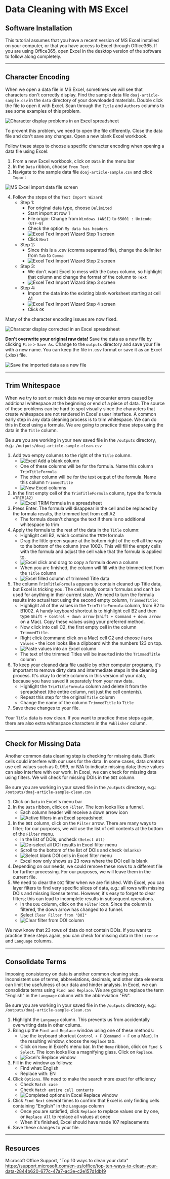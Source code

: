 # Data Cleaning with MS Excel

## Software Installation

This tutorial assumes that you have a recent version of MS Excel installed on your computer, or that you have access to Excel through Office365. If you are using Office365, open Excel in the desktop version of the software to follow along completely.

---

## Character Encoding

When we open a data file in MS Excel, sometimes we will see that characters don't correctly display. Find the sample data file `doaj-article-sample.csv` in the `data` directory of your downloaded materials. Double click the file to open it with Excel. Scan through the `Title` and `Authors` columns to see some examples of this problem.

![Character display problems in an Excel spreadsheet](/img/excel/encoding-errors.PNG "Example encoding errors")

To prevent this problem, we need to open the file differently. Close the data file and don't save any changes. Open a new blank Excel workbook.

Follow these steps to choose a specific character encoding when opening a data file using Excel:
1. From a new Excel workbook, click on `Data` in the menu bar
2. In the `Data` ribbon, choose `From Text`
3. Navigate to the sample data file `doaj-article-sample.csv` and click `Import`

![MS Excel import data file screen](/img/excel/choose-file.PNG "Import a file into Excel")

4. Follow the steps of the `Text Import Wizard`:
   - Step 1:
     - For original data type, choose `Delimited`
	 - Start import at row 1
	 - File origin: Change from `Windows (ANSI)` to `65001 : Unicode (UTF-8)`
	 - Check the option `My data has headers`
	 - ![Excel Text Import Wizard Step 1 screen](/img/excel/text-import-1.PNG "Import data step 1")
	 - Click `Next`
   - Step 2:
     - Since this is a .csv (comma separated file), change the delimiter from `Tab` to `Comma`
	 - ![Excel Text Import Wizard Step 2 screen](/img/excel/text-import-2.PNG "Import data step 2")
   - Step 3:
     - We don't want Excel to mess with the `Dates` column, so highlight that column and change the format of the column to `Text`
	 - ![Excel Text Import Wizard Step 3 screen](/img/excel/text-import-3-date-text.PNG "Import data step 3")
   - Step 4:
     - Import the data into the existing blank worksheet starting at cell A1
	 - ![Excel Text Import Wizard Step 4 screen](/img/excel/text-import-4.PNG "Import data step 4")
	 - Click `OK`

Many of the character encoding issues are now fixed.

![Character display corrected in an Excel spreadsheet](/img/excel/encoding-fixed.PNG "Example encoding repairs")

**Don't overwrite your original raw data!** Save the data as a new file by clicking `File` > `Save As`. Change to the `outputs` directory and save your file with a new name. You can keep the file in .csv format or save it as an Excel (.xlsx) file.

![Save the imported data as a new file](/img/excel/save-new-file.PNG "Save imported data to a new file")

---

## Trim Whitespace

When we try to sort or match data we may encounter errors caused by additional whitespace at the beginning or end of a piece of data. The source of these problems can be hard to spot visually since the characters that create whitespace are not rendered in Excel's user interface. A common early step in any data cleaning process is to trim whitespace. We can do this in Excel using a formula. We are going to practice these steps using the data in the `Title` column.

Be sure you are working in your new saved file in the `/outputs` directory, e.g.: `/outputs/doaj-article-sample-clean.csv`

1. Add two empty columns to the right of the `Title` column.
   - ![Excel Add a blank column](/img/excel/add-column.png "Add a new column in Excel")
   - One of these columns will be for the formula. Name this column `TrimTitleFormula`
   - The other column will be for the text output of the formula. Name this column `TrimmedTitle`
   - ![New Excel columns](/img/excel/new-columns.PNG "Two new Excel columns")
2. In the first empty cell of the `TrimTitleFormula` column, type the formula `=TRIM(A2)`
   - ![Excel TRIM formula in a spreadsheet](/img/excel/trim-formula.PNG "Enter the TRIM formula in cell B2")
3. Press Enter. The formula will disappear in the cell and be replaced by the formula results, the trimmed text from cell A2
   - The formula doesn't change the text if there is no additional whitespace to trim
4. Apply the formula to the rest of the data in the `Title` column:
   - Highlight cell B2, which contains the `TRIM` formula 
   - Drag the little green square at the bottom right of the cell all the way to the bottom of the column (row 1002). This will fill the empty cells with the formula and adjust the cell value that the formula is applied to.
   - ![Excel click and drag to copy a formula down a column](/img/excel/drag-trim.png "Drag down cell B2 to copy the formula")
   - When you are finished, the column will fill with the trimmed text from the `Title` column
   - ![Excel filled column of trimmed Title data](/img/excel/filled-title.PNG "Formula applied to all Title cells")
5. The column `TrimTitleFormula` appears to contain cleaned up Title data, but Excel is tricking you. The cells really contain formulas and can't be used for anything in their current state. We need to turn the formula results into actual text using the second empty column, `TrimmedTitle`:
   - Highlight all of the values in the `TrimTitleFormula` column, from B2 to B1002. A handy keyboard shortcut is to highlight cell B2 and then type `Shift + Control + down arrow` (`Shift + Command + down arrow` on a Mac). Copy these values using your preferred method.
   - Now click into cell C2, the first empty cell in the column `TrimmedTitle`.
   - Right click (command click on a Mac) cell C2 and choose `Paste Values` - the icon looks like a clipboard with the numbers 123 on top.
   - ![Paste values into an Excel column](/img/excel/paste-values.png "Paste values into an Excel column")
   - The text of the trimmed Titles will be inserted into the `TrimmedTitle` column
6. To keep your cleaned data file usable by other computer programs, it's important to remove dirty data and intermediate steps in the cleaning process. It's okay to delete columns in this version of your data, because you have saved it separately from your raw data.
   - Highlight the `TrimTitleFormula` column and delete it from the spreadsheet (the entire column, not just the cell contents).
   - Repeat this step for the original `Title` column
   - Change the name of the column `TrimmedTitle` to `Title`
7. Save these changes to your file.
   
Your `Title` data is now clean. If you want to practice these steps again, there are also extra whitespace characters in the `Publisher` column.

---

## Check for Missing Data

Another common data cleaning step is checking for missing data. Blank cells could interfere with our uses for the data. In some cases, data creators use cell values such as 0, 999, or N/A to indicate missing data; these values can also interfere with our work. In Excel, we can check for missing data using filters. We will check for missing DOIs in the `DOI` column.

Be sure you are working in your saved file in the `/outputs` directory, e.g.: `/outputs/doaj-article-sample-clean.csv`

1. Click on `Data` in Excel's menu bar
2. In the `Data` ribbon, click on `Filter`. The icon looks like a funnel.
   - Each column header will receive a down arrow icon
   - ![Active filters in an Excel spreadsheet](/img/excel/filter.png "Activate filters for an Excel spreadsheet")
3. In the `DOI` column, click on the `Filter` arrow. There are many ways to filter; for our purposes, we will use the list of cell contents at the bottom of the `Filter` menu.
   - In the list of DOIs, uncheck `(Select All)`
   - ![De-select all DOI results in Excel filter menu](/img/excel/filter-doi-1.png "Uncheck (Select All)")
   - Scroll to the bottom of the list of DOIs and check `(Blanks)`
   - ![Select blank DOI cells in Excel filter menu](/img/excel/filter-doi-2.png "Check (Blanks)")
   - Excel now only shows us 23 rows where the DOI cell is blank 
4. Depending on our needs, we could remove these rows to a different file for further processing. For our purposes, we will leave them in the current file.
5. We need to clear the `DOI` filter when we are finished. With Excel, you can layer filters to find very specific slices of data, e.g.: all rows with missing DOIs and missing license terms. However, it's easy to forget to clear filters; this can lead to incomplete results in subsequent operations.
   - In the `DOI` column, click on the `Filter` icon. Since the column is filtered, the down arrow has changed to a funnel.
   - Select `Clear Filter from "DOI"`
   - ![Clear filter from DOI column](/img/excel/clear-filter.png "Select Clear Filter from DOI")
   
We now know that 23 rows of data do not contain DOIs. If you want to practice these steps again, you can check for missing data in the `License` and `Language` columns.

---

## Consolidate Terms

Imposing consistency on data is another common cleaning step. Inconsistent use of terms, abbreviations, decimals, and other data elements can limit the usefulness of our data and hinder analysis. In Excel, we can consolidate terms using `Find and Replace`. We are going to replace the term "English" in the `Language` column with the abbreviation "EN".

Be sure you are working in your saved file in the `/outputs` directory, e.g.: `/outputs/doaj-article-sample-clean.csv`

1. Highlight the `Language` column. This prevents us from accidentally overwriting data in other colums.
2. Bring up the `Find and Replace` window using one of these methods:
   - Use the keyboard shortcut `Control + F` (`Command + F` on a Mac). In the resulting window, choose the `Replace` tab.
   - Click on `Home` in Excel's menu bar. In the `Home` ribbon, click on `Find & Select`. The icon looks like a magnifying glass. Click on `Replace`.
   - ![Excel's Replace window](/img/excel/replace.png "Replace window")
3. Fill in the window as follows:
   - Find what: English
   - Replace with: EN
4. Click `Options`. We need to make the search more exact for efficiency
   - Check `Match case`
   - Check `Match entire cell contents`
   - ![Completed options in Excel Replace window](/img/excel/replace-options.png "Complete options for data matching")
5. Click `Find Next` several times to confirm that Excel is only finding cells containing "English" in the `Language` column
   - Once you are satisfied, click `Replace` to replace values one by one, or `Replace All` to replace all values at once
   - When it's finished, Excel should have made 107 replacements
6. Save these changes to your file.

---

## Resources

Microsoft Office Support, "Top 10 ways to clean your data" https://support.microsoft.com/en-us/office/top-ten-ways-to-clean-your-data-2844b620-677c-47a7-ac3e-c2e157d1db19